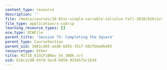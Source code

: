 ```yaml
---
content_type: resource
description: ''
file: /media/courses/18-01sc-single-variable-calculus-fall-2010/b16c1c90937d5ec8b9599334575c1b3d_MIT18_01SCF10Rec_54_300k.vtt
file_type: application/x-subrip
learning_resource_types: []
ocw_type: OCWFile
parent_title: 'Session 73: Completing the Square'
parent_type: CourseSection
parent_uid: 3d81cd65-aedb-bd55-7617-501fb6a0b493
resourcetype: Other
title: MIT18_01SCF10Rec_54_300k.srt
uid: b16c1c90-937d-5ec8-b959-9334575c1b3d
---
```

